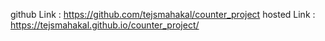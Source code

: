 github Link : https://github.com/tejsmahakal/counter_project
hosted Link : https://tejsmahakal.github.io/counter_project/
